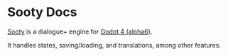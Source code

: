 # Sooty Docs

[Sooty](https://github.com/teebarjunk/sooty) is a dialogue+ engine for [Godot 4 (alpha6)](https://godotengine.org/article/dev-snapshot-godot-4-0-alpha-6).

It handles states, saving/loading, and translations, among other features.
